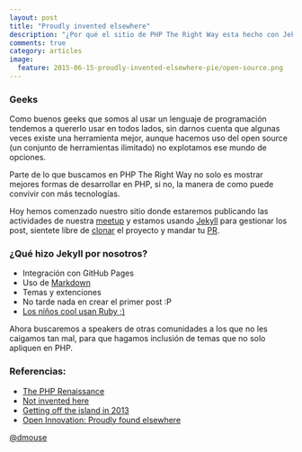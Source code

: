 ```yaml
---
layout: post
title: "Proudly invented elsewhere"
description: "¿Por qué el sitio de PHP The Right Way esta hecho con Jekyll?"
comments: true
category: articles
image:
  feature: 2015-06-15-proudly-invented-elsewhere-pie/open-source.png
---
```


### Geeks

Como buenos geeks que somos al usar un lenguaje de programación tendemos a quererlo usar en todos lados, sin darnos cuenta que algunas veces existe una herramienta mejor, aunque hacemos uso del open source (un conjunto de herramientas ilimitado) no explotamos ese mundo de opciones.

Parte de lo que buscamos en PHP The Right Way no solo es mostrar mejores formas de desarrollar en PHP, si no, la manera de como puede convivir con más tecnologías.

Hoy hemos comenzado nuestro sitio donde estaremos publicando las actividades de nuestra [meetup](www.meetup.com/PHP-The-Right-Way) y estamos usando [Jekyll](http://jekyllrb.com/) para gestionar los post, sientete libre de [clonar](https://github.com/phpwaymx/phpwaymx.github.io) el proyecto y mandar tu [PR](https://help.github.com/articles/using-pull-requests).

### ¿Qué hizo Jekyll por nosotros?

* Integración con GitHub Pages
* Uso de [Markdown](https://github.com/phpwaymx/phpwaymx.github.io/tree/master/_posts)
* Temas y extenciones
* No tarde nada en crear el primer post :P
* [Los niños cool usan Ruby ;)](https://www.youtube.com/watch?v=5GpOfwbFRcs)

Ahora buscaremos a speakers de otras comunidades a los que no les caigamos tan mal, para que hagamos inclusión de temas que no solo apliquen en PHP.

### Referencias:

* [The PHP Renaissance](http://www.palantir.net/presentations/craftingcode2014-php-renaissance)
* [Not invented here](https://en.wikipedia.org/wiki/Not_invented_here)
* [Getting off the island in 2013](http://www.garfieldtech.com/blog/off-the-island-2013)
* [Open Innovation: Proudly found elsewhere](https://www.youtube.com/watch?v=jNNz9poyKJs)


[@dmouse](http://twitter.com/dmouse)
